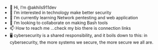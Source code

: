 - 👋 Hi, I’m @akhils911dev
- 👀 I’m interested in technology make better security
- 🌱 I’m currently learning Network pentesting and web application
- 💞️ I’m looking to collaborate on making Bash tools
- 📫 How to reach me ...check my bio there is connection links
- 🖥️ cybersecurity is a shared responsibility, and it boils down to this: in cybersecurity, the more systems we secure, the more secure we all are.
<!---
akhils911dev/akhils911dev is a ✨ special ✨ repository because its `README.md` (this file) appears on your GitHub profile.
You can click the Preview link to take a look at your changes.
--->
